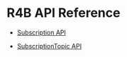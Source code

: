 # R4B API Reference

* [Subscription API](subscription-api.md)

* [SubscriptionTopic API](subscriptiontopic-api.md)
